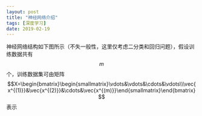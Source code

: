 ```yaml
---
layout: post
title: "神经网络介绍"
tags: [深度学习]
date: 2019-02-19
---
```


神经网络结构如下图所示（不失一般性，这里仅考虑二分类和回归问题），假设训练数据共有$$m$$个，训练数据集可由矩阵$$X=\begin{bmatrix}\begin{smallmatrix}\vdots&\vdots&\cdots&\vdots\\\vec{x^{(1)}}&\vec{x^{(2)}}&\cdots&\vec{x^{(m)}}\end{smallmatrix}\end{bmatrix}$$表示
